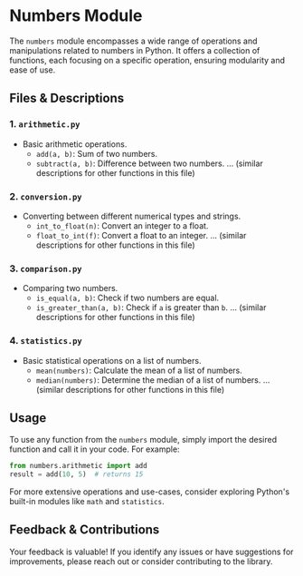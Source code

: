 
# Numbers Module

The `numbers` module encompasses a wide range of operations and manipulations related to numbers in Python. It offers a collection of functions, each focusing on a specific operation, ensuring modularity and ease of use.

## Files & Descriptions

### 1. `arithmetic.py`
- Basic arithmetic operations.
    - `add(a, b)`: Sum of two numbers.
    - `subtract(a, b)`: Difference between two numbers.
    ... (similar descriptions for other functions in this file)

### 2. `conversion.py`
- Converting between different numerical types and strings.
    - `int_to_float(n)`: Convert an integer to a float.
    - `float_to_int(f)`: Convert a float to an integer.
    ... (similar descriptions for other functions in this file)

### 3. `comparison.py`
- Comparing two numbers.
    - `is_equal(a, b)`: Check if two numbers are equal.
    - `is_greater_than(a, b)`: Check if `a` is greater than `b`.
    ... (similar descriptions for other functions in this file)

### 4. `statistics.py`
- Basic statistical operations on a list of numbers.
    - `mean(numbers)`: Calculate the mean of a list of numbers.
    - `median(numbers)`: Determine the median of a list of numbers.
    ... (similar descriptions for other functions in this file)

## Usage

To use any function from the `numbers` module, simply import the desired function and call it in your code. For example:
```python
from numbers.arithmetic import add
result = add(10, 5)  # returns 15
```

For more extensive operations and use-cases, consider exploring Python's built-in modules like `math` and `statistics`.

## Feedback & Contributions

Your feedback is valuable! If you identify any issues or have suggestions for improvements, please reach out or consider contributing to the library.
